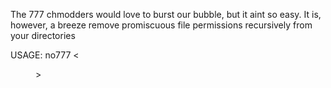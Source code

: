 The 777 chmodders would love to burst our bubble, but it aint so easy.
It is, however, a breeze remove promiscuous file permissions recursively from your directories

USAGE: no777 <<dir>>
